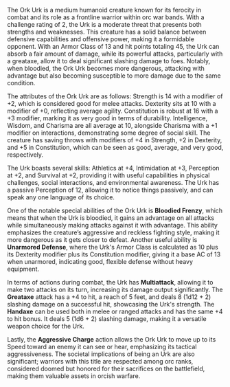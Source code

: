 The Ork Urk is a medium humanoid creature known for its ferocity in combat and its role as a frontline warrior within orc war bands. With a challenge rating of 2, the Urk is a moderate threat that presents both strengths and weaknesses. This creature has a solid balance between defensive capabilities and offensive power, making it a formidable opponent. With an Armor Class of 13 and hit points totaling 45, the Urk can absorb a fair amount of damage, while its powerful attacks, particularly with a greataxe, allow it to deal significant slashing damage to foes. Notably, when bloodied, the Ork Urk becomes more dangerous, attacking with advantage but also becoming susceptible to more damage due to the same condition. 

The attributes of the Ork Urk are as follows: Strength is 14 with a modifier of +2, which is considered good for melee attacks. Dexterity sits at 10 with a modifier of +0, reflecting average agility. Constitution is robust at 16 with a +3 modifier, marking it as very good in terms of durability. Intelligence, Wisdom, and Charisma are all average at 10, alongside Charisma with a +1 modifier on interactions, demonstrating some degree of social skill. The creature has saving throws with modifiers of +4 in Strength, +2 in Dexterity, and +5 in Constitution, which can be seen as good, average, and very good, respectively.

The Urk boasts several skills: Athletics at +4, Intimidation at +3, Perception at +2, and Survival at +2, providing it with useful capabilities in physical challenges, social interactions, and environmental awareness. The Urk has a passive Perception of 12, allowing it to notice things passively, and can speak any one language of its choice.

One of the notable special abilities of the Ork Urk is **Bloodied Frenzy**, which means that when the Urk is bloodied, it gains an advantage on all attacks while simultaneously making attacks against it with advantage. This ability emphasizes the creature’s aggressive and reckless fighting style, making it more dangerous as it gets closer to defeat. Another useful ability is **Unarmored Defense**, where the Urk's Armor Class is calculated as 10 plus its Dexterity modifier plus its Constitution modifier, giving it a base AC of 13 when unarmored, indicating good, flexible defense without heavy equipment.

In terms of actions during combat, the Urk has **Multiattack**, allowing it to make two attacks on its turn, increasing its damage output significantly. The **Greataxe** attack has a +4 to hit, a reach of 5 feet, and deals 8 (1d12 + 2) slashing damage on a successful hit, showcasing the Urk's strength. The **Handaxe** can be used both in melee or ranged attacks and has the same +4 to hit bonus. It deals 5 (1d6 + 2) slashing damage, making it a versatile weapon choice for the Urk.

Lastly, the **Aggressive Charge** action allows the Ork Urk to move up to its Speed toward an enemy it can see or hear, emphasizing its tactical aggressiveness. The societal implications of being an Urk are also significant; warriors with this title are respected among orc ranks, considered doomed but honored for their sacrifices on the battlefield, making them valuable assets in orcish warfare.